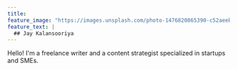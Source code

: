 ```yaml
---
title: 
feature_image: "https://images.unsplash.com/photo-1476820865390-c52aeebb9891?ixlib=rb-4.0.3&ixid=MnwxMjA3fDB8MHxzZWFyY2h8MTV8fGdyb3d0aHxlbnwwfHwwfHw%3D&auto=format&fit=crop&w=1100&q=60"
feature_text: |
  ## Jay Kalansooriya 
---
```


Hello! I'm a freelance writer and a content strategist specialized in startups and SMEs.
